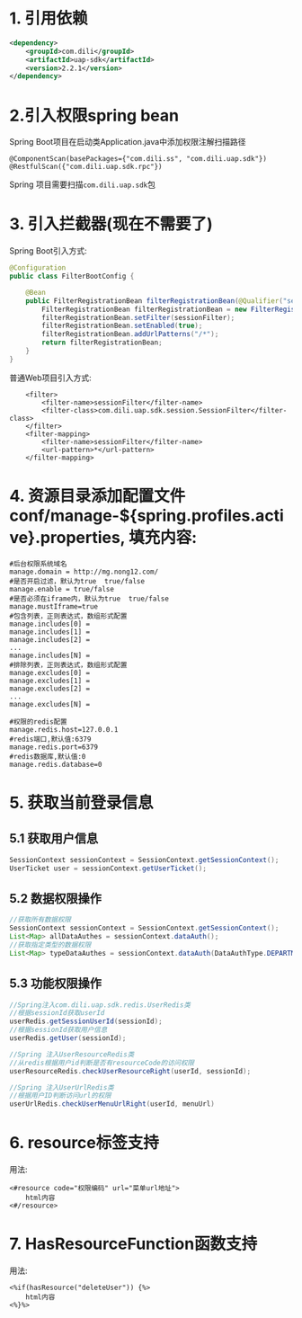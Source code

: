 
# 1. 引用依赖
``` xml
<dependency>
    <groupId>com.dili</groupId>
    <artifactId>uap-sdk</artifactId>
    <version>2.2.1</version>
</dependency>
```

# 2.引入权限spring bean
Spring Boot项目在启动类Application.java中添加权限注解扫描路径
```
@ComponentScan(basePackages={"com.dili.ss", "com.dili.uap.sdk"})
@RestfulScan({"com.dili.uap.sdk.rpc"})
```
Spring 项目需要扫描`com.dili.uap.sdk`包

# 3. 引入拦截器(现在不需要了)
Spring Boot引入方式:
``` java
@Configuration
public class FilterBootConfig {

	@Bean
	public FilterRegistrationBean filterRegistrationBean(@Qualifier("sessionFilter") SessionFilter sessionFilter){
		FilterRegistrationBean filterRegistrationBean = new FilterRegistrationBean();
		filterRegistrationBean.setFilter(sessionFilter);
		filterRegistrationBean.setEnabled(true);
		filterRegistrationBean.addUrlPatterns("/*");
		return filterRegistrationBean;
	}
}
```

普通Web项目引入方式:
```
    <filter>
        <filter-name>sessionFilter</filter-name>
        <filter-class>com.dili.uap.sdk.session.SessionFilter</filter-class>
    </filter>
    <filter-mapping>
        <filter-name>sessionFilter</filter-name>
        <url-pattern>*</url-pattern>
    </filter-mapping>
```

# 4. 资源目录添加配置文件conf/manage-${spring.profiles.active}.properties, 填充内容:
```
#后台权限系统域名
manage.domain = http://mg.nong12.com/
#是否开启过滤，默认为true  true/false
manage.enable = true/false
#是否必须在iframe内，默认为true  true/false
manage.mustIframe=true
#包含列表，正则表达式，数组形式配置
manage.includes[0] = 
manage.includes[1] = 
manage.includes[2] = 
...
manage.includes[N] = 
#排除列表，正则表达式，数组形式配置
manage.excludes[0] =
manage.excludes[1] =
manage.excludes[2] =
...
manage.excludes[N] =

#权限的redis配置
manage.redis.host=127.0.0.1
#redis端口,默认值:6379
manage.redis.port=6379
#redis数据库,默认值:0
manage.redis.database=0
```

# 5. 获取当前登录信息

## 5.1 获取用户信息
``` java
SessionContext sessionContext = SessionContext.getSessionContext();
UserTicket user = sessionContext.getUserTicket();
```

## 5.2 数据权限操作
``` java
//获取所有数据权限
SessionContext sessionContext = SessionContext.getSessionContext();
List<Map> allDataAuthes = sessionContext.dataAuth();
//获取指定类型的数据权限
List<Map> typeDataAuthes = sessionContext.dataAuth(DataAuthType.DEPARTMENT.getCode());
```
## 5.3 功能权限操作
``` java
//Spring注入com.dili.uap.sdk.redis.UserRedis类
//根据sessionId获取userId
userRedis.getSessionUserId(sessionId);
//根据sessionId获取用户信息
userRedis.getUser(sessionId);

//Spring 注入UserResourceRedis类
//从redis根据用户id判断是否有resourceCode的访问权限
userResourceRedis.checkUserResourceRight(userId, sessionId);

//Spring 注入UserUrlRedis类
//根据用户ID判断访问url的权限
userUrlRedis.checkUserMenuUrlRight(userId, menuUrl)
```

# 6. resource标签支持
用法:
```
<#resource code="权限编码" url="菜单url地址">
    html内容
<#/resource>
```

# 7. HasResourceFunction函数支持
用法:
```
<%if(hasResource("deleteUser")) {%>
    html内容
<%}%>
```